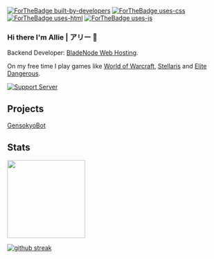 [![ForTheBadge built-by-developers](http://ForTheBadge.com/images/badges/built-by-developers.svg)](https://me.sixaiy.com/)
[![ForTheBadge uses-css](http://ForTheBadge.com/images/badges/uses-css.svg)](https://me.sixaiy.com/)
[![ForTheBadge uses-html](http://ForTheBadge.com/images/badges/uses-html.svg)](https://me.sixaiy.com/)
[![ForTheBadge uses-js](http://ForTheBadge.com/images/badges/uses-js.svg)](https://me.sixaiy.com/)
### Hi there I'm Allie | アリー 👋
Backend Developer: [BladeNode Web Hosting](https://bladenode.com). 

On my free time I play games like [World of Warcraft](https://worldofwarcraft.com), [Stellaris](https://www.paradoxinteractive.com/games/stellaris/about) and [Elite Dangerous](https://elitedangerous.com/). 

[![Support Server](https://img.shields.io/discord/269896638628102144.svg?label=Discord&logo=Discord&colorB=7289da&style=for-the-badge)](https://discord.gg/eWbNWBahD5)

## Projects
[GensokyoBot](https://gensokyobot.com)

## Stats
<img height="180em" src="https://github-readme-stats.vercel.app/api?username=SixAiy&show_icons=true&theme=dracula&hide_border=true&count_private=true&include_all_commits=true" />

[![github streak](https://github-readme-streak-stats.herokuapp.com/?user=SixAiy&theme=blue-green)](https://me.sixaiy.com)
